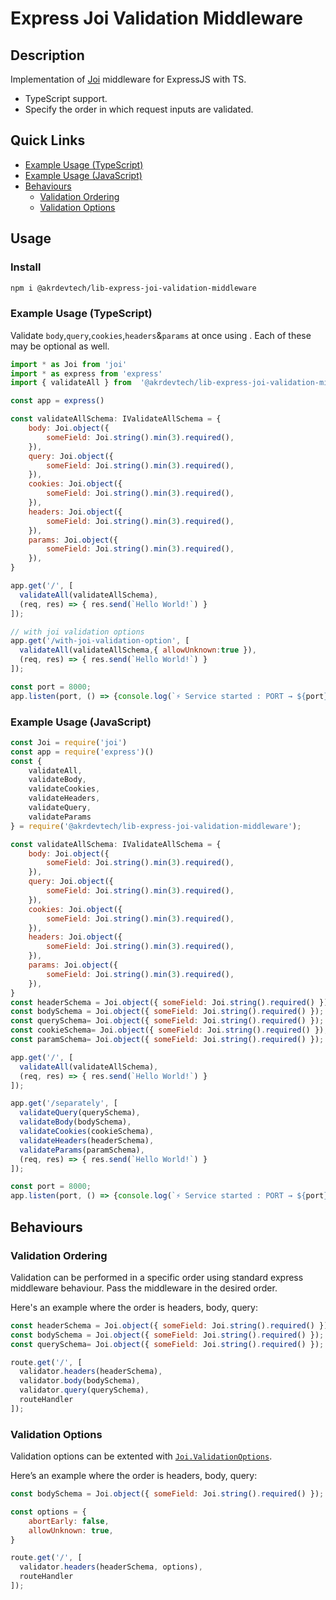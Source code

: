# Express Joi Validation Middleware
## Description
Implementation of [Joi](https://www.npmjs.com/package/joi) middleware for ExpressJS with TS.
-   TypeScript support.
-   Specify the order in which request inputs are validated.
## Quick Links

-   [Example Usage (TypeScript)](https://www.npmjs.com/package/@akrdevtech/lib-express-joi-validation-middleware#Example-Usage-ts)
-   [Example Usage (JavaScript)](https://www.npmjs.com/package/@akrdevtech/lib-express-joi-validation-middleware#Example-Usage-js)
-   [Behaviours](https://www.npmjs.com/package/@akrdevtech/lib-express-joi-validation-middleware#Behaviours)
    -   [Validation Ordering](https://www.npmjs.com/package/@akrdevtech/lib-express-joi-validation-middleware#validation-ordering)
    - [Validation Options](https://www.npmjs.com/package/@akrdevtech/lib-express-joi-validation-middleware#validation-options)
## Usage
### Install
```sh
npm i @akrdevtech/lib-express-joi-validation-middleware
```
### [](https://www.npmjs.com/package/@akrdevtech/lib-express-joi-validation-middleware#Example-Usage-ts) Example Usage (TypeScript)

Validate `body`,`query`,`cookies`,`headers`&`params` at once using . Each of these may be optional as well.
```js script
import * as Joi from 'joi'
import * as express from 'express'
import { validateAll } from  '@akrdevtech/lib-express-joi-validation-middleware';

const app = express()

const validateAllSchema: IValidateAllSchema = {
    body: Joi.object({
        someField: Joi.string().min(3).required(),
    }),
    query: Joi.object({
        someField: Joi.string().min(3).required(),
    }),
    cookies: Joi.object({
        someField: Joi.string().min(3).required(),
    }),
    headers: Joi.object({
        someField: Joi.string().min(3).required(),
    }),
    params: Joi.object({
        someField: Joi.string().min(3).required(),
    }),
}

app.get('/', [
  validateAll(validateAllSchema),
  (req, res) => { res.send(`Hello World!`) }
]);

// with joi validation options
app.get('/with-joi-validation-option', [
  validateAll(validateAllSchema,{ allowUnknown:true }),
  (req, res) => { res.send(`Hello World!`) }
]);

const port = 8000;
app.listen(port, () => {console.log(`⚡️ Service started : PORT → ${port}}`);
```
### [](https://www.npmjs.com/package/@akrdevtech/lib-express-joi-validation-middleware#Example-Usage-js) Example Usage (JavaScript)
```js script
const Joi = require('joi')
const app = require('express')()
const {
    validateAll,
    validateBody,
    validateCookies,
    validateHeaders,
    validateQuery,
    validateParams
} = require('@akrdevtech/lib-express-joi-validation-middleware');

const validateAllSchema: IValidateAllSchema = {
    body: Joi.object({
        someField: Joi.string().min(3).required(),
    }),
    query: Joi.object({
        someField: Joi.string().min(3).required(),
    }),
    cookies: Joi.object({
        someField: Joi.string().min(3).required(),
    }),
    headers: Joi.object({
        someField: Joi.string().min(3).required(),
    }),
    params: Joi.object({
        someField: Joi.string().min(3).required(),
    }),
}
const headerSchema = Joi.object({ someField: Joi.string().required() });
const bodySchema = Joi.object({ someField: Joi.string().required() });
const querySchema= Joi.object({ someField: Joi.string().required() });
const cookieSchema= Joi.object({ someField: Joi.string().required() });
const paramSchema= Joi.object({ someField: Joi.string().required() });

app.get('/', [
  validateAll(validateAllSchema),
  (req, res) => { res.send(`Hello World!`) }
]);

app.get('/separately', [
  validateQuery(querySchema),
  validateBody(bodySchema),
  validateCookies(cookieSchema),
  validateHeaders(headerSchema),
  validateParams(paramSchema),
  (req, res) => { res.send(`Hello World!`) }
]);

const port = 8000;
app.listen(port, () => {console.log(`⚡️ Service started : PORT → ${port}}`);
```
##  [](https://www.npmjs.com/package/@akrdevtech/lib-express-joi-validation-middleware#Behaviours)Behaviours


### [](https://www.npmjs.com/package/@akrdevtech/lib-express-joi-validation-middleware#validation-ordering)Validation Ordering

Validation can be performed in a specific order using standard express middleware behaviour. Pass the middleware in the desired order.

Here's an example where the order is headers, body, query:
```js script
const headerSchema = Joi.object({ someField: Joi.string().required() });
const bodySchema = Joi.object({ someField: Joi.string().required() });
const querySchema= Joi.object({ someField: Joi.string().required() });

route.get('/', [
  validator.headers(headerSchema),
  validator.body(bodySchema),
  validator.query(querySchema),
  routeHandler
]);
```

### [](https://www.npmjs.com/package/@akrdevtech/lib-express-joi-validation-middleware#validation-options)Validation Options
Validation options can be extented with [`Joi.ValidationOptions`](https://joi.dev/api/?v=17.7.0#anyvalidatevalue-options).

Here’s an example where the order is headers, body, query:
```js script
const bodySchema = Joi.object({ someField: Joi.string().required() });

const options = {
	abortEarly: false,
	allowUnknown: true,
}

route.get('/', [
  validator.headers(headerSchema, options),
  routeHandler
]);
```